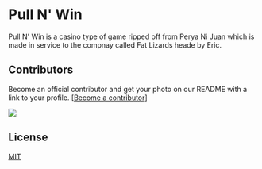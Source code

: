 
# Pull N' Win

Pull N' Win is a casino type of game ripped off from Perya Ni Juan which is made in service to the 
compnay called Fat Lizards heade by Eric.

## Contributors

Become an official contributor and get your photo on our README with a link to your profile. [[Become a contributor](https://mail.google.com/mail/u/0/?view=cm&fs=1&to=bytescrafter@gmail.com&su=PullNWin%20Contributors&body=Type%20Here.&tf=1)]

<a href="https://www.linkedin.com/in/caezar-ii-de-castro-302945140/" target="_blank"><img src="https://media.licdn.com/dms/image/C5603AQFK6jxIOWfiBA/profile-displayphoto-shrink_200_200/0?e=1533772800&v=beta&t=UNo9owDHWsDp47Ka4SgM_LGE42_Lw4W3gDkmNyPdo-o"></a>

## License

[MIT](Raw/LICENSE?display=True)